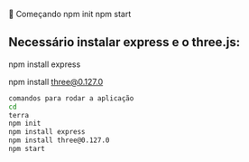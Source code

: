 
🚀 Começando
npm init
npm start

## Necessário instalar express e o three.js:

npm install express

npm install three@0.127.0

```sh
comandos para rodar a aplicação
cd 
terra
npm init
npm install express
npm install three@0.127.0
npm start
```